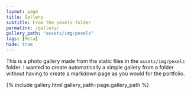 ```yaml
---
layout: page
title: Gallery
subtitle: From the pexels folder
permalink: /gallery/
gallery_path: "assets/img/pexels"
tags: [Meta]
hide: true
---
```


This is a photo gallery made from the static files in the `assets/img/pexels` folder. 
I wanted to create automatically a simple gallery from a folder without having to create a markdown page as you would for the portfolio.


{% include gallery.html gallery_path=page.gallery_path %}
